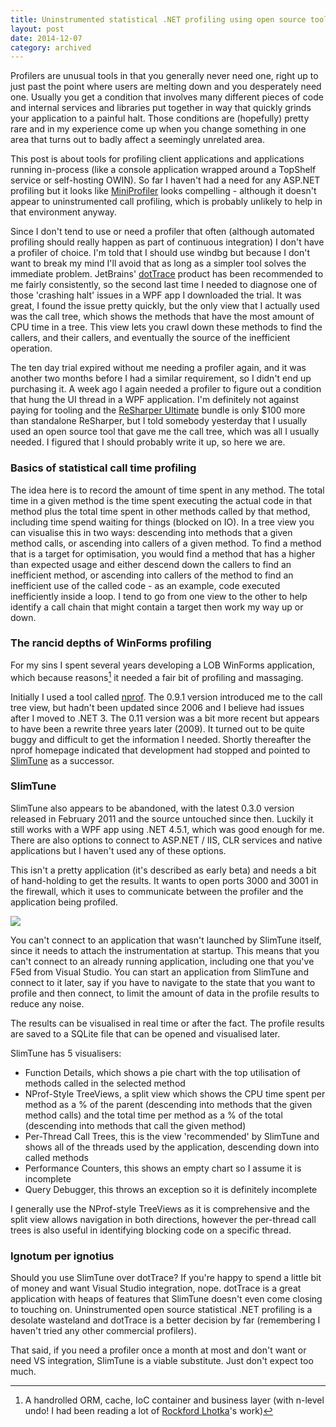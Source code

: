 ```yaml
---
title: Uninstrumented statistical .NET profiling using open source tools
layout: post
date: 2014-12-07
category: archived
---
```


Profilers are unusual tools in that you generally never need one, right up to just past the point where users are melting down and you desperately need one. Usually you get a condition that involves many different pieces of code and internal services and libraries put together in way that quickly grinds your application to a painful halt. Those conditions are (hopefully) pretty rare and in my experience come up when you change something in one area that turns out to badly affect a seemingly unrelated area.

This post is about tools for profiling client applications and applications running in-process (like a console application wrapped around a TopShelf service or self-hosting OWIN). So far I haven't had a need for any ASP.NET profiling but it looks like [MiniProfiler](https://miniprofiler.com/) looks compelling - although it doesn't appear to uninstrumented call profiling, which is probably unlikely to help in that environment anyway.

Since I don't tend to use or need a profiler that often (although automated profiling should really happen as part of continuous integration) I don't have a profiler of choice. I'm told that I should use windbg but because I don't want to break my mind I'll avoid that as long as a simpler tool solves the immediate problem. JetBrains' [dotTrace](https://www.jetbrains.com/profiler/) product has been recommended to me fairly consistently, so the second last time I needed to diagnose one of those 'crashing halt' issues in a WPF app I downloaded the trial. It was great, I found the issue pretty quickly, but the only view that I actually used was the call tree, which shows the methods that have the most amount of CPU time in a tree. This view lets you crawl down these methods to find the callers, and their callers, and eventually the source of the inefficient operation.

The ten day trial expired without me needing a profiler again, and it was another two months before I had a similar requirement, so I didn't end up purchasing it. A week ago I again needed a profiler to figure out a condition that hung the UI thread in a WPF application. I'm definitely not against paying for tooling and the [ReSharper Ultimate](https://www.jetbrains.com/resharper/buy/index.jsp?product=ultimate) bundle is only $100 more than standalone ReSharper, but I told somebody yesterday that I usually used an open source tool that gave me the call tree, which was all I usually needed. I figured that I should probably write it up, so here we are.


### Basics of statistical call time profiling

The idea here is to record the amount of time spent in any method. The total time in a given method is the time spent executing the actual code in that method plus the total time spent in other methods called by that method, including time spend waiting for things (blocked on IO). In a tree view you can visualise this in two ways: descending into methods that a given method calls, or ascending into callers of a given method. To find a method that is a target for optimisation, you would find a method that has a higher than expected usage and either descend down the callers to find an inefficient method, or ascending into callers of the method to find an inefficient use of the called code - as an example, code executed inefficiently inside a loop. I tend to go from one view to the other to help identify a call chain that might contain a target then work my way up or down.


### The rancid depths of WinForms profiling

For my sins I spent several years developing a LOB WinForms application, which because reasons[^1] it needed a fair bit of profiling and massaging.

Initially I used a tool called [nprof](https://code.google.com/p/nprof/). The 0.9.1 version introduced me to the call tree view, but hadn't been updated since 2006 and I believe had issues after I moved to .NET 3. The 0.11 version was a bit more recent but appears to have been a rewrite three years later (2009). It turned out to be quite buggy and difficult to get the information I needed. Shortly thereafter the nprof homepage indicated that development had stopped and pointed to [SlimTune](https://code.google.com/p/slimtune/) as a successor.


### SlimTune

SlimTune also appears to be abandoned, with the latest 0.3.0 version released in February 2011 and the source untouched since then. Luckily it still works with a WPF app using .NET 4.5.1, which was good enough for me. There are also options to connect to ASP.NET / IIS, CLR services and native applications but I haven't used any of these options.

This isn't a pretty application (it's described as early beta) and needs a bit of hand-holding to get the results. It wants to open ports 3000 and 3001 in the firewall, which it uses to communicate between the profiler and the application being profiled.

![](https://i.imgur.com/QeAVxHM.png)

You can't connect to an application that wasn't launched by SlimTune itself, since it needs to attach the instrumentation at startup. This means that you can't connect to an already running application, including one that you've F5ed from Visual Studio. You can start an application from SlimTune and connect to it later, say if you have to navigate to the state that you want to profile and then connect, to limit the amount of data in the profile results to reduce any noise.

The results can be visualised in real time or after the fact. The profile results are saved to a SQLite file that can be opened and visualised later.

SlimTune has 5 visualisers:

- Function Details, which shows a pie chart with the top utilisation of methods called in the selected method
- NProf-Style TreeViews, a split view which shows the CPU time spent per method as a % of the parent (descending into methods that the given method calls) and the total time per method as a % of the total (descending into methods that call the given method)
- Per-Thread Call Trees, this is the view 'recommended' by SlimTune and shows all of the threads used by the application, descending down into called methods
- Performance Counters, this shows an empty chart so I assume it is incomplete
- Query Debugger, this throws an exception so it is definitely incomplete

I generally use the NProf-style TreeViews as it is comprehensive and the split view allows navigation in both directions, however the per-thread call trees is also useful in identifying blocking code on a specific thread.


### Ignotum per ignotius

Should you use SlimTune over dotTrace? If you're happy to spend a little bit of money and want Visual Studio integration, nope. dotTrace is a great application with heaps of features that SlimTune doesn't even come closing to touching on. Uninstrumented open source statistical .NET profiling is a desolate wasteland and dotTrace is a better decision by far (remembering I haven't tried any other commercial profilers).

That said, if you need a profiler once a month at most and don't want or need VS integration, SlimTune is a viable substitute. Just don't expect too much.



[^1]: A handrolled ORM, cache, IoC container and business layer (with n-level undo! I had been reading a lot of [Rockford Lhotka](https://www.lhotka.net/)'s work) 


